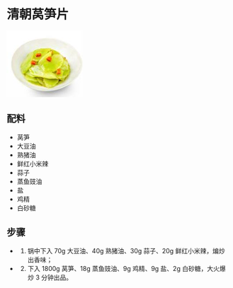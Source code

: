 # 清朝莴笋片

![清朝莴笋片](/images/清炒莴笋片.jpg)

## 配料

- 莴笋
- 大豆油
- 熟猪油
- 鲜红小米辣
- 蒜子
- 蒸鱼豉油
- 盐
- 鸡精
- 白砂糖

## 步骤

- 1. 锅中下入 70g 大豆油、40g 熟猪油、30g 蒜子、20g 鲜红小米辣，煸炒出香味；
- 2. 下入 1800g 莴笋、18g 蒸鱼豉油、9g 鸡精、9g 盐、2g 白砂糖，大火爆炒 3 分钟出品。
